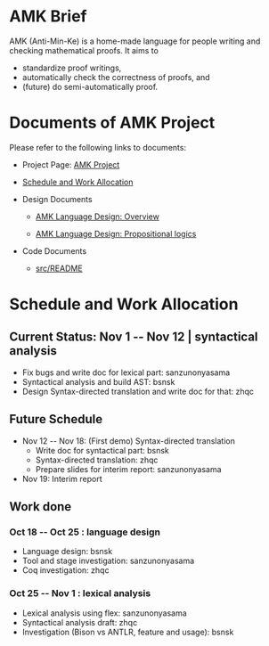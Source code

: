 # AMK Brief
AMK (Anti-Min-Ke) is a home-made language for people writing and checking mathematical proofs. It aims to
- standardize proof writings, 
- automatically check the correctness of proofs, and
- (future) do semi-automatically proof.

# Documents of AMK Project
Please refer to the following links to documents:

- Project Page: [AMK Project](https://bsnsk.github.io/AMK)

- [Schedule and Work Allocation](#schedule)

- Design Documents

	- [AMK Language Design: Overview](docs/language_design.md)

	- [AMK Language Design: Propositional logics](docs/ld_propositional_logics.md)

- Code Documents
	
	- [src/README](src/README.md)

<h1 id="schedule"> Schedule and Work Allocation</h1>

## Current Status: Nov 1 -- Nov 12 | syntactical analysis

- Fix bugs and write doc for lexical part: sanzunonyasama
- Syntactical analysis and build AST: bsnsk
- Design Syntax-directed translation and write doc for that: zhqc

## Future Schedule

- Nov 12 -- Nov 18: (First demo) Syntax-directed translation
	- Write doc for syntactical part: bsnsk
	- Syntax-directed translation: zhqc
	- Prepare slides for interim report: sanzunonyasama
- Nov 19: Interim report

## Work done
### Oct 18 -- Oct 25 : language design

- Language design: bsnsk
- Tool and stage investigation: sanzunonyasama
- Coq investigation: zhqc

### Oct 25 -- Nov 1 : lexical analysis

- Lexical analysis using flex: sanzunonyasama
- Syntactical analysis draft: zhqc
- Investigation (Bison vs ANTLR, feature and usage): bsnsk

